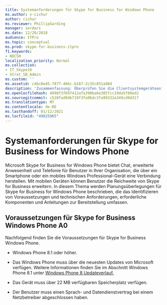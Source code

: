 ```yaml
---
title: Systemanforderungen für Skype for Business for Windows Phone
ms.author: v-cichur
author: cichur
ms.reviewer: PhillipGarding
manager: serdars
ms.date: 12/20/2018
audience: ITPro
ms.topic: conceptual
ms.prod: skype-for-business-itpro
f1.keywords:
- NOCSH
localization_priority: Normal
ms.collection:
- IT_Skype16
- Strat_SB_Admin
ms.custom: ''
ms.assetid: c4bc0e45-7877-466c-b187-2c35c851a98d
description: 'Zusammenfassung: Überprüfen Sie die Clientsystemgeräteanforderungen bei der Planung für Skype for Business Server.'
ms.openlocfilehash: 4998f3f697412afa390ba6e385fcc19da5f80ed2
ms.sourcegitcommit: c528fad9db719f3fa96dc3fa99332a349cd9d317
ms.translationtype: MT
ms.contentlocale: de-DE
ms.lasthandoff: 01/12/2021
ms.locfileid: "49825965"
---
```

# <a name="system-requirements-for-skype-for-business-for-windows-phone"></a>Systemanforderungen für Skype for Business for Windows Phone
 
 
Microsoft Skype for Business for Windows Phone bietet Chat, erweiterte Anwesenheit und Telefonie für Benutzer in Ihrer Organisation, die über ein Smartphone oder ein mobiles Windows Professional-Gerät eine Verbindung herstellen. Mit mobilen Geräten können Benutzer die Reichweite von Skype for Business erweitern. In diesem Thema werden Planungsüberlegungen für Skype for Business for Windows Phone beschrieben, die das Identifizieren von Voraussetzungen und technischen Anforderungen, erforderliche Komponenten und Anleitungen zur Bereitstellung umfassen.
  
## <a name="skype-for-business-for-windows-phone-prerequisites"></a>Voraussetzungen für Skype for Business Windows Phone A0

Nachfolgend finden Sie die Voraussetzungen für Skype for Business Windows Phone.
  
- Windows Phone 8.1 oder höher.
    
- Das Windows Phone muss über die neuesten Updates von Microsoft verfügen. Weitere Informationen finden Sie im Abschnitt Windows Phone 8.1 unter [Windows Phone 8 Updateverlauf.](https://go.microsoft.com/fwlink/p/?LinkID=281961)
    
- Das Gerät muss über 22 MB verfügbaren Speicherplatz verfügen.
    
- Der Benutzer muss einen Sprach- und Datendienstvertrag bei einem Netzbetreiber abgeschlossen haben.
    

